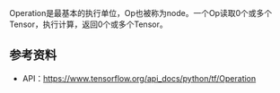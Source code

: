 Operation是最基本的执行单位，Op也被称为node。一个Op读取0个或多个Tensor，执行计算，返回0个或多个Tensor。

## 参考资料
* API：https://www.tensorflow.org/api_docs/python/tf/Operation




